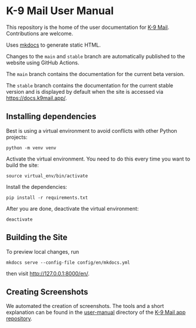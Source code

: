 # K-9 Mail User Manual

This repository is the home of the user documentation for [K-9 Mail](https://k9mail.app/). Contributions are welcome.

Uses [mkdocs](https://www.mkdocs.org/) to generate static HTML.

Changes to the `main` and `stable` branch are automatically published to the website using GitHub Actions.

The `main` branch contains the documentation for the current beta version.

The `stable` branch contains the documentation for the current stable version and is displayed by default when the site is accessed via <https://docs.k9mail.app/>.

## Installing dependencies

Best is using a virtual environment to avoid conflicts with other Python projects:

```shell
python -m venv venv
```

Activate the virtual environment. You need to do this every time you want to build the site:

```shell
source virtual_env/bin/activate
```

Install the dependencies:

```shell
pip install -r requirements.txt
```

After you are done, deactivate the virtual environment:

```shell
deactivate
```

## Building the Site

To preview local changes, run

```shell
mkdocs serve --config-file config/en/mkdocs.yml
```

then visit <http://127.0.0.1:8000/en/>.

## Creating Screenshots

We automated the creation of screenshots. The tools and a short explanation can be found in the [user-manual](https://github.com/thunderbird/thunderbird-android/tree/main/user-manual) directory of the [K-9 Mail app repository](https://github.com/thunderbird/thunderbird-android).
